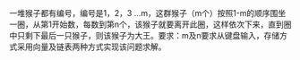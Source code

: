 一堆猴子都有编号，编号是1，2，3 ...m，这群猴子（m个）按照1-m的顺序围坐一圈，从第1开始数，每数到第n个，该猴子就要离开此圈，这样依次下来，直到圈中只剩下最后一只猴子，则该猴子为大王。要求：m及n要求从键盘输入，存储方式采用向量及链表两种方式实现该问题求解。
 

